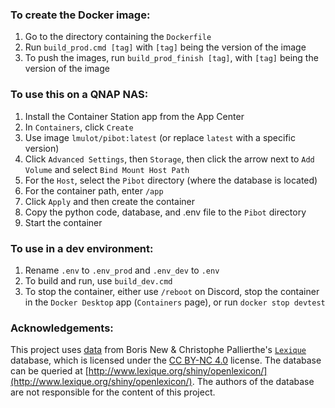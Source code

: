 ### To create the Docker image:
1. Go to the directory containing the `Dockerfile`
2. Run `build_prod.cmd [tag]` with `[tag]` being the version of the image
3. To push the images, run `build_prod_finish [tag]`, with `[tag]` being the version of the image

### To use this on a QNAP NAS:
1. Install the Container Station app from the App Center
2. In `Containers`, click `Create`
3. Use image `lmulot/pibot:latest` (or replace `latest` with a specific version)
4. Click `Advanced Settings`, then `Storage`, then click the arrow next to `Add Volume` and select `Bind Mount Host Path`
5. For the `Host`, select the `Pibot` directory (where the database is located)
6. For the container path, enter `/app`
7. Click `Apply` and then create the container
8. Copy the python code, database, and .env file to the `Pibot` directory
9. Start the container

### To use in a dev environment:
1. Rename `.env` to `.env_prod` and `.env_dev` to `.env`
2. To build and run, use `build_dev.cmd`
3. To stop the container, either use `/reboot` on Discord, stop the container in the `Docker Desktop` app (`Containers` page), or run `docker stop devtest`

### Acknowledgements:
This project uses [data](https://github.com/ZeGmX/PiflouzBot/blob/master/src/events/assets/french_words.csv) from Boris New & Christophe Pallierthe's [`Lexique`](http://www.lexique.org/) database, which is licensed under the [CC BY-NC 4.0](https://creativecommons.org/licenses/by-nc/4.0/) license. The database can be queried at [http://www.lexique.org/shiny/openlexicon/](http://www.lexique.org/shiny/openlexicon/). The authors of the database are not responsible for the content of this project.